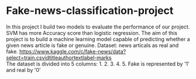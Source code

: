 # Fake-news-classification-project
In this project I build two models to evaluate the performance of our project. SVM has more Accuracy score than logistic regression.
The aim of this project is to build a machine learning model capable of predicting whether a given news article is fake or genuine.
Dataset: news articals as real and fake.
https://www.kaggle.com/c/fake-news/data?select=train.csvidtitleauthortextlabel-marks  
The dataset is divided into 5 columns:
1.
2.
3.
4.
5.
Fake is represented by '1' and real by '0'
